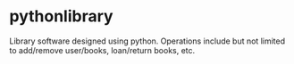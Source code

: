 # pythonlibrary
Library software designed using python. Operations include but not limited to add/remove user/books, loan/return books, etc.
